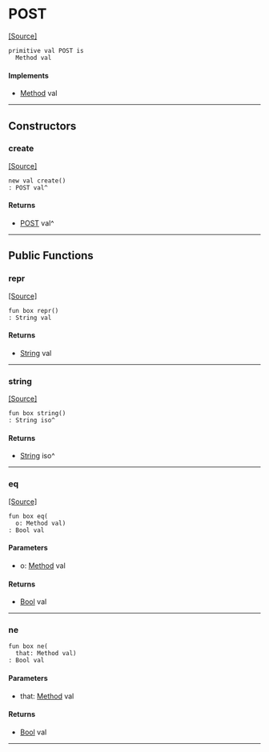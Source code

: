 # POST
<span class="source-link">[[Source]](src/server/method.md#L41)</span>
```pony
primitive val POST is
  Method val
```

#### Implements

* [Method](server-Method.md) val

---

## Constructors

### create
<span class="source-link">[[Source]](src/server/method.md#L41)</span>


```pony
new val create()
: POST val^
```

#### Returns

* [POST](server-POST.md) val^

---

## Public Functions

### repr
<span class="source-link">[[Source]](src/server/method.md#L42)</span>


```pony
fun box repr()
: String val
```

#### Returns

* [String](builtin-String.md) val

---

### string
<span class="source-link">[[Source]](src/server/method.md#L43)</span>


```pony
fun box string()
: String iso^
```

#### Returns

* [String](builtin-String.md) iso^

---

### eq
<span class="source-link">[[Source]](src/server/method.md#L44)</span>


```pony
fun box eq(
  o: Method val)
: Bool val
```
#### Parameters

*   o: [Method](server-Method.md) val

#### Returns

* [Bool](builtin-Bool.md) val

---

### ne



```pony
fun box ne(
  that: Method val)
: Bool val
```
#### Parameters

*   that: [Method](server-Method.md) val

#### Returns

* [Bool](builtin-Bool.md) val

---

